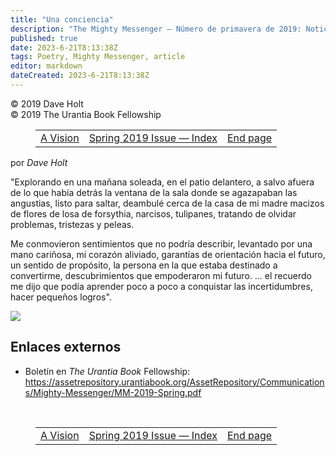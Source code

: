```yaml
---
title: "Una conciencia"
description: "The Mighty Messenger — Número de primavera de 2019: Noticias y opiniones para los lectores de El Libro de Urantia"
published: true
date: 2023-6-21T8:13:38Z
tags: Poetry, Mighty Messenger, article
editor: markdown
dateCreated: 2023-6-21T8:13:38Z
---
```


<p class="v-card v-sheet theme--light grey lighten-3 px-2">© 2019 Dave Holt<br>© 2019 The Urantia Book Fellowship</p>
<figure class="table chapter-navigator">
  <table>
    <tbody>
      <tr>
        <td>
        <a href="/en/article/Tom_Choquette/A_Vision">
          <span class="mdi mdi-arrow-left-drop-circle"></span><span class="pl-2">A Vision</span>
        </a>
        </td>
        <td>
        <a href="/en/index/articles_mighty_messenger#spring-2019-issue">
          <span class="mdi mdi-book-open-variant"></span><span class="pl-2">Spring 2019 Issue — Index</span>
        </a>
        </td>
        <td>
        <a href="/en/article/The_Mighty_Messenger/The_Mighty_Messenger_2019_Spring_Endpage">
          <span class="pr-2">End page</span><span class="mdi mdi-arrow-right-drop-circle"></span>
        </a>
        </td>
      </tr>
    </tbody>
  </table>
</figure>


por _Dave Holt_

"Explorando en una mañana soleada, en el patio delantero,
a salvo afuera de lo que había detrás
la ventana de la sala donde se agazapaban las angustias,
listo para saltar, deambulé cerca de la casa de mi madre
macizos de flores de losa de forsythia, narcisos, tulipanes,
tratando de olvidar problemas, tristezas y peleas.

Me conmovieron sentimientos que no podría describir,
levantado por una mano cariñosa, mi corazón aliviado,
garantías de orientación hacia el futuro, un sentido
de propósito, la persona en la que estaba destinado a convertirme,
descubrimientos que empoderaron mi futuro.
... el recuerdo me dijo que podía
aprender poco a poco a conquistar las incertidumbres,
hacer pequeños logros".

<figura id="Figura_1" clase="imagen urantiapedia">
<img src="/image/article/The_Mighty_Messenger/2019_Spring/027.jpg">
</figura>

## Enlaces externos

* Boletín en _The Urantia Book_ Fellowship: https://assetrepository.urantiabook.org/AssetRepository/Communications/Mighty-Messenger/MM-2019-Spring.pdf

<br>

<figure class="table chapter-navigator">
  <table>
    <tbody>
      <tr>
        <td>
        <a href="/en/article/Tom_Choquette/A_Vision">
          <span class="mdi mdi-arrow-left-drop-circle"></span><span class="pl-2">A Vision</span>
        </a>
        </td>
        <td>
        <a href="/en/index/articles_mighty_messenger#spring-2019-issue">
          <span class="mdi mdi-book-open-variant"></span><span class="pl-2">Spring 2019 Issue — Index</span>
        </a>
        </td>
        <td>
        <a href="/en/article/The_Mighty_Messenger/The_Mighty_Messenger_2019_Spring_Endpage">
          <span class="pr-2">End page</span><span class="mdi mdi-arrow-right-drop-circle"></span>
        </a>
        </td>
      </tr>
    </tbody>
  </table>
</figure>
